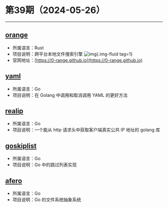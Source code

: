 # 第39期（2024-05-26）

---
## [orange](https://github.com/naaive/orange)
- 所属语言：Rust
- 项目说明：跨平台本地文件搜索引擎
![img](https://mirror.ghproxy.com/https://raw.githubusercontent.com/xiaoxuan6/weekly/main/docs/static/images/2024-05-26/1716707481.png){.img-fluid tag=1}
- 官网地址：[https://0-range.github.io](https://0-range.github.io)

## [yaml](https://github.com/ghodss/yaml)
- 所属语言：Go
- 项目说明：在 Golang 中调用和取消调用 YAML 的更好方法

## [realip](https://github.com/tomasen/realip)
- 所属语言：Go
- 项目说明：一个能从 http 请求头中获取客户端真实公共 IP 地址的 golang 库

## [goskiplist](https://github.com/ryszard/goskiplist)
- 所属语言：Go
- 项目说明：Go 中的跳过列表实现

## [afero](https://github.com/spf13/afero)
- 所属语言：Go
- 项目说明：Go 的文件系统抽象系统
